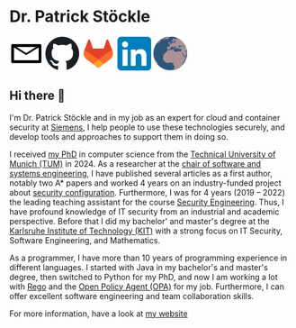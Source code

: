 # Dr. Patrick Stöckle

[![Email](https://raw.githubusercontent.com/pstoeckle/pstoeckle/refs/heads/main/images/email.svg)](mailto:patrick.stoeckle+git@posteo.de)
[![GitHub](https://raw.githubusercontent.com/pstoeckle/pstoeckle/refs/heads/main/images/github.svg)](https://github.com/pstoeckle)
[![GitLab](https://raw.githubusercontent.com/pstoeckle/pstoeckle/refs/heads/main/images/gitlab.svg)](https://gitlab.com/pstoeckle)
[![LinkedIn](https://raw.githubusercontent.com/pstoeckle/pstoeckle/refs/heads/main/images/linkedin.svg)](https://www.linkedin.com/in/patrick-stoeckle/)
[![Website](https://raw.githubusercontent.com/pstoeckle/pstoeckle/refs/heads/main/images/website.svg)](https://pstoeckle.github.io/)

## Hi there 👋

I'm Dr. Patrick Stöckle and in my job as an expert for cloud and container security at [Siemens](https://www.siemens.com/global/en.html), I help people to use these technologies securely, and develop tools and approaches to support them in doing so.

I received [my PhD](https://mediatum.ub.tum.de/?id=1720520) in computer science from the [Technical University of Munich (TUM)](https://www.tum.de/en/) in 2024.
As a researcher at the [chair of software and systems engineering](https://www.cs.cit.tum.de/en/sse/homepage/), I have published several articles as a first author, notably two A* papers and worked 4 years on an industry-funded project about [security configuration](https://www.cs.cit.tum.de/en/sse/forschung/hardening-security-configuration/).
Furthermore, I was for 4 years (2019 – 2022) the leading teaching assistant for the course [Security Engineering](https://campus.tum.de/tumonline/WBMODHB.wbShowMHBReadOnly?pKnotenNr=460596).
Thus, I have profound knowledge of IT security from an industrial and academic perspective.
Before that I did my bachelor' and master's degree at the [Karlsruhe Institute of Technology (KIT)](https://www.kit.edu/english/index.php) with a strong focus on IT Security, Software Engineering, and Mathematics.

As a programmer, I have more than 10 years of programming experience in different languages.
I started with Java in my bachelor's and master's degree, then switched to Python for my PhD, and now I am working a lot with [Rego](https://www.openpolicyagent.org/docs/latest/policy-language/) and the [Open Policy Agent (OPA)](https://www.openpolicyagent.org) for my job.
Furthermore, I can offer excellent software engineering and team collaboration skills.

For more information, have a look at [my website](https://pstoeckle.github.io/)

